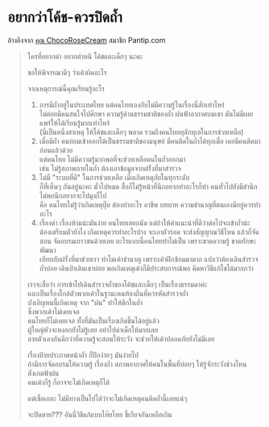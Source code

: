 ---
---

# อยากว่าโค้ช-ควรปิดถ้ำ

อ้างอิงจาก [คุณ ChocoRoseCream](https://pantip.com/topic/37803852/comment3988) สมาชิก Pantip.com

> ใครที่อยากด่า อยากตำหนิ โค้ชและเด็กๆ นะคะ
>
> ขอให้พิจารณาดีๆ ว่าเค้าผิดอะไร
>
> จากเหตุการณ์นี้คุณเรียนรู้อะไร
>
> 1.  การมีถ้ำอยู่ในประเทศไทย แต่คนไทยเองกับไม่มีความรู้ในเรื่องนี่สักเท่าไหร่  
>     ไม่ค่อยมีคนสนใจไปศึกษา ความรู้ด้านธรรมชาติของถ้ำ ฝนฟ้าอากาศบนเขา มันไม่มีเผยแพร่ให้ได้เรียนรู้มากเท่าไหร่  
>     (นี่เป็นหนึ่งสาเหตุ ให้โค้ชและเด็กๆ พลาด รวมถึงคนไทยทุลักทุเลในการช่วยเหลือ)
> 2.  เมื่อมีถ้ำ คนย่อมเข้าออกได้เป็นธรรมชาติของมนุษย์ มีคนติดในถ้ำได้ทุกเมื่อ เคยมีคนติดมาก่อนแล้วด้วย  
>     แต่คนไทย ไม่มีความรู้มากพอที่จะช่วยเหลือคนในถ้ำออกมา  
>     เช่น ไม่รู้สภาพภายในถ้ำ ต้องเอาข้อมูลจากฝรั่งที่มาสำรวจ
> 3.  ไม่มี "ระบบที่ดี" ในการช่วยเหลือ เมิ่อเกิดเหตุภัยในทุกระดับ  
>     ก็ที่เห็นๆ กันอยู่นะคะ มั่วไปหมด สื่อก็ไม่รู้หน้าที่นึกอยากทำอะไรก็ทำ คนทั่วไปยังมีสำนึกไม่พอนึกอยากจะไปมุงก็ไป  
>     คือ คนไทยไม่รู้ว่าเกิดเหตุปุ๊บ ต้องทำอะไร อาชีพ บทบาท ความชำนาญที่ตนเองมีอยู่ควรทำอะไร
> 4.  เรื่องด่า เรื่องห้ามน่ะมันง่าย คนไทยเลยถนัด แต่ถ้าให้คำแนะนำที่ดีว่าต่อไปจะเข้าถ้ำน่ะ ต้องเตรียมตัวยังไง เกิดเหตุควรทำอะไรบ้าง จะเอาตัวรอด จะส่งสัญญาณวิธีไหน แล้วก็จัดสอน จัดอบรมเยาวชนด้วยเลย อะไรแบบนี้คนไทยทำไม่เป็น เพราะขาดความรู้ ขาดทักษะพัฒนา  
>     เทียบกับฝรั่งที่มาช่วยเรา ทำไมเค้าชำนาญ เพราะเค้าฝึกซ้อมมามาก แปลว่าต้องเดินสำรวจถ้ำบ่อย เดินป่าเดินเขาบ่อย พอเกิดเหตุเค้าก็มีประสบการณ์พอ คิดหาวิธีแก้ไขได้มากกว่า
>
> เราจะสื่อว่า การเข้าไปเดินสำรวจถ้ำของโค้ชและเด็กๆ เป็นเรื่องธรรมดาค่ะ  
> และเป็นเรื่องใกล้ตัวพวกเค้าในฐานะคนท้องถิ่นที่ควรหัดสำรวจถ้ำ  
> บังเอิญหนนี้เกิดเหตุ จาก "ฝน" ทำให้ติกในถ้ำ  
> ซึ่งพวกเค้าไม่เคยเจอ  
> คนไทยก็ไม่เคยเจอ ทั้งที่มันเป็นเรื่องเกิดขึ้นได้อยู่แล้ว  
> ผู้ใหญ่หัวจะหงอกยังไม่รู้เลย อย่าไปด่าเด็กให้มากเลย  
> อายตัวเองกันดีกว่าที่ความรู้จะสอนให้ระวัง จะช่วยให้เค้าปลอดภัยยังไม่มีเลย
>
> เรื่องป้ายประกาศหน้าถ้ำ ก็ปักง่ายๆ มันง่ายไป  
> ถ้ามีการจัดอบรมให้ความรู้ เรื่องถ้ำ สภาพอากาศให้คนในพื้นที่บ่อยๆ ให้รู้จักระวังช่วงไหน สังเกตฟ้าฝน  
> คนเค้าก็รู้ ก็อาจจะไม่เกิดเหตุก็ได้
>
> แต่เชื่อเถอะ ไม่มีทางเป็นไปได้ว่าจะไม่เกิดเหตุคนติดถ้ำนี้เลยแน่ๆ
>
> จะปิดตาย??? อันนี่วิธีแก้แบบไท๊ยไทย ขี้เกียจกันเหลือเกิน
